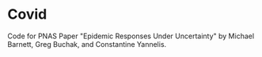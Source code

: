 # Covid
Code for PNAS Paper "Epidemic Responses Under Uncertainty" by Michael Barnett, Greg Buchak, and Constantine Yannelis.
